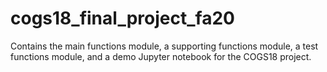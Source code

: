 # cogs18_final_project_fa20
Contains the main functions module, a supporting functions module, a test functions module, and a demo Jupyter notebook for the COGS18 project.
